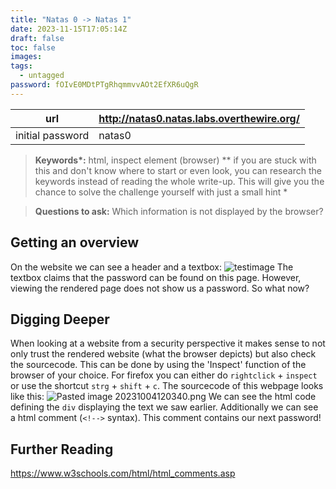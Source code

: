 ```yaml
---
title: "Natas 0 -> Natas 1"
date: 2023-11-15T17:05:14Z
draft: false
toc: false
images:
tags: 
  - untagged
password: fOIvE0MDtPTgRhqmmvvAOt2EfXR6uQgR
---
```


| url |http://natas0.natas.labs.overthewire.org/|
| ---| --|
| initial password | natas0 |

> **Keywords\*:** html, inspect element (browser)
> *\*  if you are stuck with this and don't know where to start or even look, you can research the keywords instead of reading the whole write-up. This will give you the chance to solve the challenge yourself with just a small hint *

> **Questions to ask:**
> Which information is not displayed by the browser?

## Getting an overview
On the website we can see a header and a textbox:
![testimage](/natas0_first_screenshot.png)
The textbox claims that the password can be found on this page. However, viewing the rendered page does not show us a password.
So what now?

## Digging Deeper
When looking at a website from a security perspective it makes sense to not only trust the rendered website (what the browser depicts) but also check the sourcecode. This can be done by using the 'Inspect' function of the browser of your choice. For firefox you can either do  `rightclick` + `inspect`  or use the shortcut `strg` + `shift` + `c`.
The sourcecode of this webpage looks like this:
![Pasted image 20231004120340.png](/Pasted%20image%2020231004120340.png)
We can see the html code defining the `div` displaying the text we saw earlier. Additionally we can see a html comment (`<!-->` syntax). This comment contains our next password!

## Further Reading
https://www.w3schools.com/html/html_comments.asp
